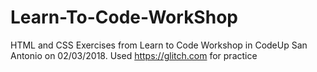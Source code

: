 # Learn-To-Code-WorkShop
HTML and CSS Exercises from Learn to Code Workshop in CodeUp San Antonio on 02/03/2018.
Used https://glitch.com for practice

